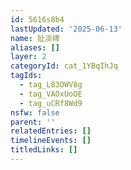 ```yaml
---
id: 5616s8b4
lastUpdated: '2025-06-13'
name: 扯淡碑
aliases: []
layer: 2
categoryId: cat_1YBqIhJq
tagIds:
  - tag_L83OWV8g
  - tag_VAOxUoOE
  - tag_uCRf8Wd9
nsfw: false
parent: ''
relatedEntries: []
timelineEvents: []
titledLinks: []
---
```



